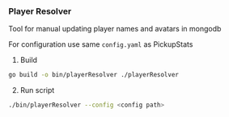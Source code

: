 ### Player Resolver

Tool for manual updating player names and avatars in mongodb

For configuration use same `config.yaml` as PickupStats

1. Build
```bash
go build -o bin/playerResolver ./playerResolver
```

2. Run script
```bash
./bin/playerResolver --config <config path>
```